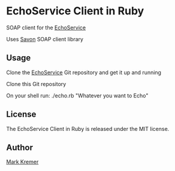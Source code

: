 EchoService Client in Ruby
==============
SOAP client for the [EchoService](https://github.com/mkremer/echo_service)

Uses [Savon](http://savonrb.com) SOAP client library

Usage
-----
Clone the [EchoService](https://github.com/mkremer/echo_service) Git repository and get it up and running

Clone this Git repository

On your shell run: ./echo.rb "Whatever you want to Echo"

License
-------
The EchoService Client in Ruby is released under the MIT license.

Author
------
[Mark Kremer](https://github.com/mkremer)

